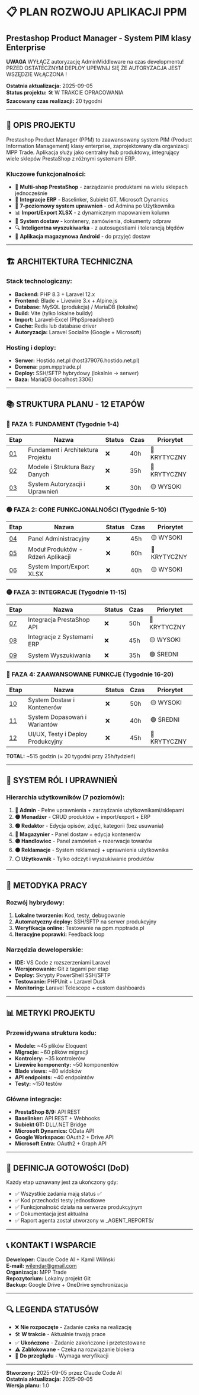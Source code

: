 # 📋 PLAN ROZWOJU APLIKACJI PPM
## Prestashop Product Manager - System PIM klasy Enterprise

**UWAGA** WYŁĄCZ autoryzację AdminMiddleware na czas developmentu! PRZED OSTATECZNYM DEPLOY UPEWNIJ SIĘ ŻE AUTORYZACJA JEST WSZĘDZIE WŁĄCZONA !

**Ostatnia aktualizacja:** 2025-09-05  
**Status projektu:** 🛠️ W TRAKCIE OPRACOWANIA  
**Szacowany czas realizacji:** 20 tygodni  

---

## 🎯 OPIS PROJEKTU

Prestashop Product Manager (PPM) to zaawansowany system PIM (Product Information Management) klasy enterprise, zaprojektowany dla organizacji MPP Trade. Aplikacja służy jako centralny hub produktowy, integrujący wiele sklepów PrestaShop z różnymi systemami ERP.

### Kluczowe funkcjonalności:
- 🏪 **Multi-shop PrestaShop** - zarządzanie produktami na wielu sklepach jednocześnie
- 🔗 **Integracje ERP** - Baselinker, Subiekt GT, Microsoft Dynamics
- 👥 **7-poziomowy system uprawnień** - od Admina po Użytkownika
- 📊 **Import/Export XLSX** - z dynamicznym mapowaniem kolumn
- 🚚 **System dostaw** - kontenery, zamówienia, dokumenty odpraw
- 🔍 **Inteligentna wyszukiwarka** - z autosugestiami i tolerancją błędów
- 📱 **Aplikacja magazynowa Android** - do przyjęć dostaw

---

## 🏗️ ARCHITEKTURA TECHNICZNA

### Stack technologiczny:
- **Backend:** PHP 8.3 + Laravel 12.x
- **Frontend:** Blade + Livewire 3.x + Alpine.js
- **Database:** MySQL (produkcja) / MariaDB (lokalne)
- **Build:** Vite (tylko lokalne buildy)
- **Import:** Laravel-Excel (PhpSpreadsheet)
- **Cache:** Redis lub database driver
- **Autoryzacja:** Laravel Socialite (Google + Microsoft)

### Hosting i deploy:
- **Serwer:** Hostido.net.pl (host379076.hostido.net.pl)
- **Domena:** ppm.mpptrade.pl
- **Deploy:** SSH/SFTP hybrydowy (lokalnie → serwer)
- **Baza:** MariaDB (localhost:3306)

---

## 📚 STRUKTURA PLANU - 12 ETAPÓW

### 🔵 FAZA 1: FUNDAMENT (Tygodnie 1-4)
| Etap | Nazwa | Status | Czas | Priorytet |
|------|-------|---------|------|-----------|
| [01](ETAP_01_Fundament.md) | Fundament i Architektura Projektu | ❌ | 40h | 🔴 KRYTYCZNY |
| [02](ETAP_02_Modele_Bazy.md) | Modele i Struktura Bazy Danych | ❌ | 35h | 🔴 KRYTYCZNY |
| [03](ETAP_03_Autoryzacja.md) | System Autoryzacji i Uprawnień | ❌ | 30h | 🟡 WYSOKI |

### 🟢 FAZA 2: CORE FUNKCJONALNOŚCI (Tygodnie 5-10)
| Etap | Nazwa | Status | Czas | Priorytet |
|------|-------|---------|------|-----------|
| [04](ETAP_04_Panel_Admin.md) | Panel Administracyjny | ❌ | 45h | 🟡 WYSOKI |
| [05](ETAP_05_Produkty.md) | Moduł Produktów - Rdzeń Aplikacji | ❌ | 60h | 🔴 KRYTYCZNY |
| [06](ETAP_06_Import_Export.md) | System Import/Export XLSX | ❌ | 40h | 🟡 WYSOKI |

### 🟡 FAZA 3: INTEGRACJE (Tygodnie 11-15)
| Etap | Nazwa | Status | Czas | Priorytet |
|------|-------|---------|------|-----------|
| [07](ETAP_07_Prestashop_API.md) | Integracja PrestaShop API | ❌ | 50h | 🔴 KRYTYCZNY |
| [08](ETAP_08_ERP_Integracje.md) | Integracje z Systemami ERP | ❌ | 45h | 🟡 WYSOKI |
| [09](ETAP_09_Wyszukiwanie.md) | System Wyszukiwania | ❌ | 35h | 🟢 ŚREDNI |

### 🔴 FAZA 4: ZAAWANSOWANE FUNKCJE (Tygodnie 16-20)
| Etap | Nazwa | Status | Czas | Priorytet |
|------|-------|---------|------|-----------|
| [10](ETAP_10_Dostawy.md) | System Dostaw i Kontenerów | ❌ | 50h | 🟡 WYSOKI |
| [11](ETAP_11_Dopasowania.md) | System Dopasowań i Wariantów | ❌ | 40h | 🟢 ŚREDNI |
| [12](ETAP_12_UI_Deploy.md) | UI/UX, Testy i Deploy Produkcyjny | ❌ | 45h | 🔴 KRYTYCZNY |

**TOTAL:** ~515 godzin (≈ 20 tygodni przy 25h/tydzień)

---

## 👥 SYSTEM RÓL I UPRAWNIEŃ

### Hierarchia użytkowników (7 poziomów):
1. **🔴 Admin** - Pełne uprawnienia + zarządzanie użytkownikami/sklepami
2. **🟡 Menadżer** - CRUD produktów + import/export + ERP
3. **🟢 Redaktor** - Edycja opisów, zdjęć, kategorii (bez usuwania)
4. **🔵 Magazynier** - Panel dostaw + edycja kontenerów
5. **🟣 Handlowiec** - Panel zamówień + rezerwacje towarów
6. **🟠 Reklamacje** - System reklamacji + uprawnienia użytkownika
7. **⚪ Użytkownik** - Tylko odczyt i wyszukiwanie produktów

---

## 🔄 METODYKA PRACY

### Rozwój hybrydowy:
1. **Lokalne tworzenie:** Kod, testy, debugowanie
2. **Automatyczny deploy:** SSH/SFTP na serwer produkcyjny
3. **Weryfikacja online:** Testowanie na ppm.mpptrade.pl
4. **Iteracyjne poprawki:** Feedback loop

### Narzędzia deweloperskie:
- **IDE:** VS Code z rozszerzeniami Laravel
- **Wersjonowanie:** Git z tagami per etap
- **Deploy:** Skrypty PowerShell SSH/SFTP
- **Testowanie:** PHPUnit + Laravel Dusk
- **Monitoring:** Laravel Telescope + custom dashboards

---

## 📊 METRYKI PROJEKTU

### Przewidywana struktura kodu:
- **Modele:** ~45 plików Eloquent
- **Migracje:** ~60 plików migracji
- **Kontrolery:** ~35 kontrolerów
- **Livewire komponenty:** ~50 komponentów
- **Blade views:** ~80 widoków
- **API endpoints:** ~40 endpointów
- **Testy:** ~150 testów

### Główne integracje:
- **PrestaShop 8/9:** API REST
- **Baselinker:** API REST + Webhooks
- **Subiekt GT:** DLL/.NET Bridge
- **Microsoft Dynamics:** OData API
- **Google Workspace:** OAuth2 + Drive API
- **Microsoft Entra:** OAuth2 + Graph API

---

## 🎯 DEFINICJA GOTOWOŚCI (DoD)

Każdy etap uznawany jest za ukończony gdy:
- ✅ Wszystkie zadania mają status ✅
- ✅ Kod przechodzi testy jednostkowe
- ✅ Funkcjonalność działa na serwerze produkcyjnym
- ✅ Dokumentacja jest aktualna
- ✅ Raport agenta został utworzony w _AGENT_REPORTS/

---

## 📞 KONTAKT I WSPARCIE

**Deweloper:** Claude Code AI + Kamil Wiliński  
**E-mail:** wilendar@gmail.com  
**Organizacja:** MPP Trade  
**Repozytorium:** Lokalny projekt Git  
**Backup:** Google Drive + OneDrive synchronizacja  

---

## 🔍 LEGENDA STATUSÓW

- ❌ **Nie rozpoczęte** - Zadanie czeka na realizację
- 🛠️ **W trakcie** - Aktualnie trwają prace
- ✅ **Ukończone** - Zadanie zakończone i przetestowane
- ⚠️ **Zablokowane** - Czeka na rozwiązanie blokera
- 🔄 **Do przeglądu** - Wymaga weryfikacji

---

**Stworzony:** 2025-09-05 przez Claude Code AI  
**Ostatnia aktualizacja:** 2025-09-05  
**Wersja planu:** 1.0  